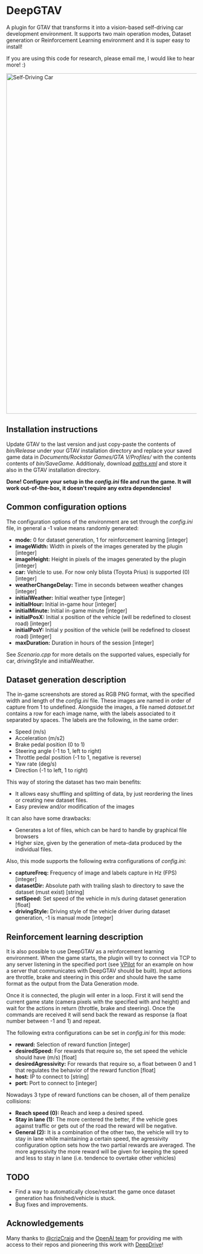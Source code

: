 # DeepGTAV
A plugin for GTAV that transforms it into a vision-based self-driving car development environment. It supports two main operation modes, Dataset generation or Reinforcement Learning environment and it is super easy to install!

If you are using this code for research, please email me, I would like to hear more! :)

<img src="https://img.gta5-mods.com/q95/images/naturalvision-photorealistic-gtav/b4de94-GTA5%202016-08-28%2022-05-52.jpg" alt="Self-Driving Car" width="900px">

## Installation instructions
Update GTAV to the last version and just copy-paste the contents of *bin/Release* under your GTAV installation directory and replace your saved game data in *Documents/Rockstar Games/GTA V/Profiles/* with the contents contents of *bin/SaveGame*. Additionaly, download *[paths.xml](https://drive.google.com/open?id=0Bzh5djJlCOmMOTA1RVlOXzZ5dEk)* and store it also in the GTAV installation directory. 

**Done! Configure your setup in the *config.ini* file and run the game. It will work out-of-the-box, it doesn't require any extra dependencies!**

## Common configuration options
The configuration options of the environment are set through the *config.ini* file, in general a -1 value means randomly generated:

* **mode:** 0 for dataset generation, 1 for reinforcement learning [integer]
* **imageWidth:** Width in pixels of the images generated by the plugin [integer]
* **imageHeight:** Height in pixels of the images generated by the plugin [integer]
* **car:** Vehicle to use. For now only blista (Toyota Prius) is supported (0) [integer]
* **weatherChangeDelay:** Time in seconds between weather changes [integer]
* **initialWeather:** Initial weather type [integer]
* **initialHour:** Initial in-game hour [integer]
* **initialMinute:** Initial in-game minute [integer]
* **initialPosX:** Initial x position of the vehicle (will be redefined to closest road) [integer]
* **initialPosY:** Initial y position of the vehicle (will be redefined to closest road) [integer]
* **maxDuration:** Duration in hours of the session [integer]

See *Scenario.cpp* for more details on the supported values, especially for car, drivingStyle and initialWeather.

## Dataset generation description
The in-game screenshots are stored as RGB PNG format, with the specified width and length of the *config.ini* file. These images are named in order of capture from 1 to undefined. Alongside the images, a file named *dataset.txt* contains a row for each image name, with the labels associated to it separated by spaces. The labels are the following, in the same order:

* Speed (m/s)
* Acceleration (m/s2)
* Brake pedal position (0 to 1)
* Steering angle (-1 to 1, left to right)
* Throttle pedal position (-1 to 1, negative is reverse)
* Yaw rate (deg/s)
* Direction (-1 to left, 1 to right)

This way of storing the dataset has two main benefits:

+ It allows easy shuffling and splitting of data, by just reordering the lines or creating new dataset files.
+ Easy preview and/or modification of the images

It can also have some drawbacks:

- Generates a lot of files, which can be hard to handle by graphical file browsers
- Higher size, given by the generation of meta-data produced by the individual files.

Also, this mode supports the following extra configurations of *config.ini*:

* **captureFreq:** Frequency of image and labels capture in Hz (FPS) [integer]
* **datasetDir:** Absolute path with trailing slash to directory to save the dataset (must exist) [string]
* **setSpeed:** Set speed of the vehicle in m/s during dataset generation [float]
* **drivingStyle:** Driving style of the vehicle driver during dataset generation, -1 is manual mode [integer]

## Reinforcement learning description
It is also possible to use DeepGTAV as a reinforcement learning environment. When the game starts, the plugin will try to connect via TCP to any server listening in the specified port (see [VPilot](https://github.com/ai-tor/VPilot) for an example on how a server that communicates with DeepGTAV should be built). Input actions are throttle, brake and steering in this order and should have the same format as the output from the Data Generation mode.

Once it is connected, the plugin will enter in a loop. First it will send the current game state (camera pixels with the specified with and height) and wait for the actions in return (throttle, brake and steering). Once the commands are received it will send back the reward as response (a float number between -1 and 1) and repeat.

The following extra configurations can be set in *config.ini* for this mode:

* **reward:** Selection of reward function [integer]
* **desiredSpeed:** For rewards that require so, the set speed the vehicle should have (m/s) [float]
* **desiredAgressivity:** For rewards that require so, a float between 0 and 1 that regulates the behavior of the reward function [float]
* **host:** IP to connect to [string]
* **port:** Port to connect to [integer]

Nowadays 3 type of reward functions can be chosen, all of them penalize collisions:

* **Reach speed (0):** Reach and keep a desired speed.
* **Stay in lane (1):** The more centered the better, if the vehicle goes against traffic or gets out of the road the reward will be negative.
* **General (2):** It is a combination of the other two, the vehicle will try to stay in lane while maintaining a certain speed, the agressivity configuration option sets how the two partial rewards are averaged. The more agressivity the more reward will be given for keeping the speed and less to stay in lane (i.e. tendence to overtake other vehicles)

## TODO
* Find a way to automatically close/restart the game once dataset generation has finished/vehicle is stuck.
* Bug fixes and improvements.

## Acknowledgements
Many thanks to [@crizCraig](https://github.com/crizCraig) and the [OpenAI team](https://openai.com/) for providing me with access to their repos and pioneering this work with [DeepDrive](http://deepdrive.io/)!
